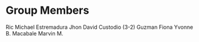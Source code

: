 # Group Members
Ric Michael Estremadura
Jhon David Custodio (3-2)
Guzman Fiona Yvonne B.
Macabale Marvin M.
